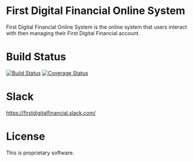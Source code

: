# First Digital Financial Online System
First Digital Financial Online System is the online system that users interact with then managing their First Digital Financial account.

# Build Status
[![Build Status](https://jenkins.firstdigital.financial/buildStatus/icon?job=FirstDigitalFinancial/online.firstdigital.financial/master)](https://jenkins.firstdigital.financial/job/FirstDigitalFinancial/job/online.firstdigital.financial/job/master/) [![Coverage Status](https://coveralls.io/repos/github/FirstDigitalFinancial/online.firstdigital.financial/badge.svg?branch=master&t=h2pwal)](https://coveralls.io/github/FirstDigitalFinancial/online.firstdigital.financial?branch=master)

# Slack

https://firstdigitalfinancial.slack.com/

# License

This is proprietary software.
